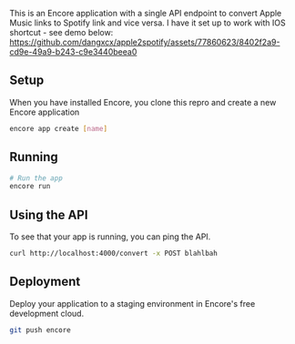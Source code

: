
This is an Encore application with a single API endpoint to convert Apple Music links to Spotify link and vice versa. I have it set up to work with IOS shortcut - see demo below:
https://github.com/dangxcx/apple2spotify/assets/77860623/8402f2a9-cd9e-49a9-b243-c9e3440beea0

## Setup

When you have installed Encore, you clone this repro and create a new Encore application 

```bash
encore app create [name]
```


## Running

```bash
# Run the app
encore run
```

## Using the API

To see that your app is running, you can ping the API.

```bash
curl http://localhost:4000/convert -x POST blahlbah
```

## Deployment

Deploy your application to a staging environment in Encore's free development cloud.

```bash
git push encore
```
